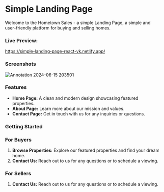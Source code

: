 # Simple Landing Page
Welcome to the Hometown Sales - a simple Landing Page, a simple and user-friendly platform for buying and selling homes.
### Live Preview:
https://simple-landing-page-react-vk.netlify.app/

### Screenshots
![Annotation 2024-06-15 203501](https://github.com/Vijaykrishna31/PRODIGY_WD_01/assets/138977952/d6327e05-76f8-4012-a70e-ed3974e63342)

### Features
- **Home Page:** A clean and modern design showcasing featured properties.
- **About Page:** Learn more about our mission and values.
- **Contact Page:** Get in touch with us for any inquiries or questions.

### Getting Started

### For Buyers
1. **Browse Properties:** Explore our featured properties and find your dream home.
2. **Contact Us:** Reach out to us for any questions or to schedule a viewing.

### For Sellers
1. **Contact Us:** Reach out to us for any questions or to schedule a viewing.
